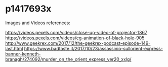 # p1417693x


Images and Videos references:

https://videos.pexels.com/videos/close-up-video-of-projector-1867
https://videos.pexels.com/videos/cg-animation-of-black-hole-905
http://www.geekrex.com/2017/12/the-geekrex-podcast-episode-149-last.html
https://www.badtaste.it/2017/10/23/assassinio-sullorient-express-banner-kenneth-branagh/274092/murder_on_the_orient_express_ver20_xxlg/
